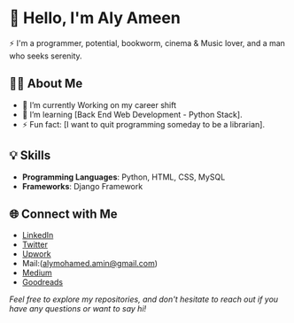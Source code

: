 # 👋 Hello, I'm Aly Ameen

⚡ I'm a programmer, potential,  bookworm,  cinema & Music lover, and a man who seeks serenity.

## 👨‍💻 About Me
- 🔭 I’m currently Working on my career shift
- 🌱 I’m learning [Back End Web Development - Python Stack].
- ⚡ Fun fact: [I want to quit programming someday to be a librarian].

## 💡 Skills
- **Programming Languages**: Python, HTML, CSS, MySQL
- **Frameworks**: Django Framework

## 🌐 Connect with Me
- [LinkedIn](https://www.linkedin.com/in/ali-amin1994/)
- [Twitter](https://x.com/madebynostalgia)
- [Upwork](https://www.upwork.com/freelancers/~012654c50c272f8ff7?mp_source=share)
- Mail:(alymohamed.amin@gmail.com)
- [Medium](https://medium.com/@alymoh)
- [Goodreads](https://www.goodreads.com/user/show/25034102-aly)



*Feel free to explore my repositories, and don't hesitate to reach out if you have any questions or want to say hi!*
